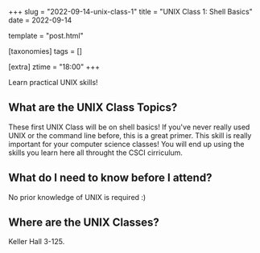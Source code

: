 +++
slug = "2022-09-14-unix-class-1"
title = "UNIX Class 1: Shell Basics"
date = 2022-09-14

template = "post.html"

[taxonomies]
tags = []

[extra]
ztime = "18:00"
+++

Learn practical UNIX skills!

<!-- more -->

## What are the UNIX Class Topics?

These first UNIX Class will be on shell basics! If you've never really used UNIX or the command line before, this is a great primer.
This skill is really important for your computer science classes! You will end up using the skills you learn here all throught the CSCI cirriculum.

## What do I need to know before I attend?

No prior knowledge of UNIX is required :)

## Where are the UNIX Classes?

Keller Hall 3-125.
